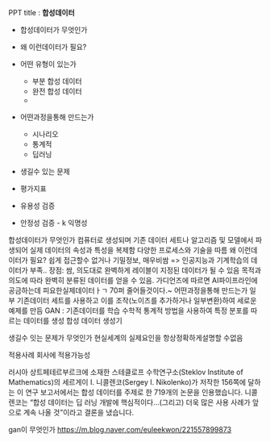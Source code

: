 PPT 
title : **합성데이터**

- 합성데이터가 무엇인가
- 왜 이런데이터가 필요?
- 어떤 유형이 있는가
	- 부분 합성 데이터
	- 완전 합성 데이터
	- 
- 어떤과정을통해 만드는가
	- 시나리오
	- 통계적
	- 딥러닝

- 생길수 있는 문제
- 평가지표

- 유용성 검증
- 안정성 검증 - k 익명성


합성데이터가 무엇인가
컴퓨터로 생성되며 기존 데이터 세트나 알고리즘 및 모델에서 파생되어 실제 데이터의 속성과 특성을 복제함
다양한 프로세스와 기술을 따름
왜 이런데이터가 필요?
쉽게 접근할수 없거나 기밀정보, 매우비쌈 => 인공지능과 기계학습의 데이터가 부족..
장점: 쌈, 의도대로 완벽하게 레이블이 지정된 데이터가 될 수 있음
목적과 의도에 따라 완벽히 분류된 데이터를 얻을 수 있음.
가디언즈에 따르면 AI파이프라인에 공금하는데 피요한실제데이터ㅏㄱ 70퍼 줄어들것이다.~
어떤과정을통해 만드는가
일부 기존데이터 세트를 사용하고 이를 조작(노이즈를 추가하거나 일부변환)하여 세로운 예제를 만듬
GAN : 기존데이터를 학습
수학적 통계적 방법을 사용하여 특정 분포를 따르는 데이터를 생성 합성 데이터 생성기

생길수 잇는 문제가 무엇인가
현실세계의 실제요인을 항상정확하게설명할 수없음

적용사례
회사에 적용가능성 

러시아 상트페테르부르크에 소재한 스테클로프 수학연구소(Steklov Institute of Mathematics)의 세르게이 I. 니콜렌코(Sergey I. Nikolenko)가 저작한 156쪽에 달하는 이 연구 보고서에서는 합성 데이터를 주제로 한 719개의 논문을 인용했습니다. 니콜렌코는 “합성 데이터는 딥 러닝 개발에 핵심적이다…(그리고) 더욱 많은 사용 사례가 앞으로 계속 나올 것”이라고 결론을 냈습니다.

gan이 무엇인가
https://m.blog.naver.com/euleekwon/221557899873


